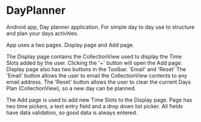 # DayPlanner
Android app, Day planner application. For simple day to day use to structure and plan your days activities. 

App uses a two pages. Display page and Add page.

The Display page contains the CollectionView used to display the Time Slots added by the user.
Clicking the '+' button will open the Add page.
Display page also has two buttons in the Toolbar. 'Email' and 'Reset'
The 'Email' button allows the user to email the CollectionView contents to any email address.
The 'Reset' button allows the user to clear the current Days Plan (CollectionView), so a new day can be planned.

The Add page is used to add new Time Slots to the Display page.
Page has two time pickers, a text entry field and a drop down list picker.
All fields have data validation, so good data is always entered.




